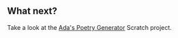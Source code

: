 ## What next?

Take a look at the [Ada's Poetry Generator](https://projects.raspberrypi.org/en/projects/poetry-generator) Scratch project.

